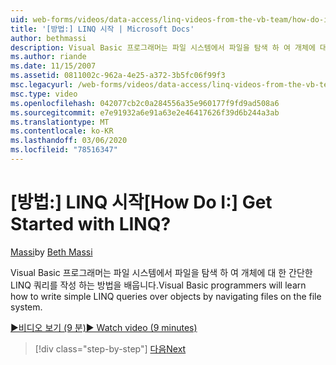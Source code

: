 ```yaml
---
uid: web-forms/videos/data-access/linq-videos-from-the-vb-team/how-do-i-get-started-with-linq
title: '[방법:] LINQ 시작 | Microsoft Docs'
author: bethmassi
description: Visual Basic 프로그래머는 파일 시스템에서 파일을 탐색 하 여 개체에 대 한 간단한 LINQ 쿼리를 작성 하는 방법을 배웁니다.
ms.author: riande
ms.date: 11/15/2007
ms.assetid: 0811002c-962a-4e25-a372-3b5fc06f99f3
msc.legacyurl: /web-forms/videos/data-access/linq-videos-from-the-vb-team/how-do-i-get-started-with-linq
msc.type: video
ms.openlocfilehash: 042077cb2c0a284556a35e960177f9fd9ad508a6
ms.sourcegitcommit: e7e91932a6e91a63e2e46417626f39d6b244a3ab
ms.translationtype: MT
ms.contentlocale: ko-KR
ms.lasthandoff: 03/06/2020
ms.locfileid: "78516347"
---
```

# <a name="how-do-i-get-started-with-linq"></a><span data-ttu-id="92592-104">[방법:] LINQ 시작</span><span class="sxs-lookup"><span data-stu-id="92592-104">[How Do I:] Get Started with LINQ?</span></span>

<span data-ttu-id="92592-105">[Massi](https://github.com/bethmassi)</span><span class="sxs-lookup"><span data-stu-id="92592-105">by [Beth Massi](https://github.com/bethmassi)</span></span>

<span data-ttu-id="92592-106">Visual Basic 프로그래머는 파일 시스템에서 파일을 탐색 하 여 개체에 대 한 간단한 LINQ 쿼리를 작성 하는 방법을 배웁니다.</span><span class="sxs-lookup"><span data-stu-id="92592-106">Visual Basic programmers will learn how to write simple LINQ queries over objects by navigating files on the file system.</span></span>

[<span data-ttu-id="92592-107">&#9654;비디오 보기 (9 분)</span><span class="sxs-lookup"><span data-stu-id="92592-107">&#9654; Watch video (9 minutes)</span></span>](https://channel9.msdn.com/Blogs/ASP-NET-Site-Videos/how-do-i-get-started-with-linq)

> [!div class="step-by-step"]
> [<span data-ttu-id="92592-108">다음</span><span class="sxs-lookup"><span data-stu-id="92592-108">Next</span></span>](how-do-i-perform-group-and-aggregate-queries.md)
